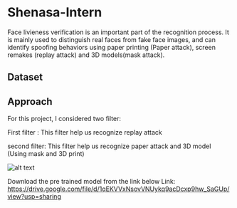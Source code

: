 # Shenasa-Intern
Face livieness verification is an important part of the recognition process. It is mainly used to distinguish real faces from fake face images, and can identify spoofing behaviors using paper printing (Paper attack), screen remakes (replay attack) and 3D models(mask attack).


## Dataset



## Approach

For this project, I considered two filter:

 First filter : This filter help us recognize replay attack
 
 second filter: This filter help us recognize paper attack and 3D model (Using mask and 3D print) 

![alt text](https://github.com/ayousefinejad/Shenasa-Internship/blob/2e51664697fb3a7322358ac0dee7c9725cb586a6/approch_image.jpeg?raw=true)

Download the pre trained model from the link below
Link: https://drive.google.com/file/d/1qEKVVxNsovVNUykq9acDcxp9hw_SaGUp/view?usp=sharing

